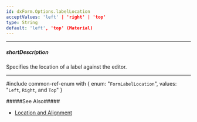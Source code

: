 ```yaml
---
id: dxForm.Options.labelLocation
acceptValues: 'left' | 'right' | 'top'
type: String
default: 'left', 'top' (Material)
---
```

---
##### shortDescription
Specifies the location of a label against the editor.

---
#include common-ref-enum with {
    enum: "`FormLabelLocation`",
    values: "`Left`, `Right`, and `Top`"
}

#####See Also#####
- [Location and Alignment](/Documentation/Guide/Widgets/Form/Configure_Item_Labels/Location_and_Alignment/)